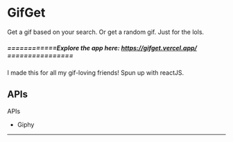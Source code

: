 <!-- GA SEI 32 Project 2: FrontEnd with API -->
<!-- ZY, 1 Oct 2021 -->

# GifGet

Get a gif based on your search. Or get a random gif. Just for the lols.

##### ============Explore the app here: https://gifget.vercel.app/ ================

I made this for all my gif-loving friends! Spun up with reactJS.

## APIs
APIs
- Giphy

---